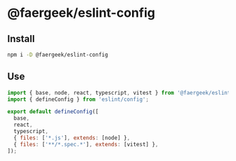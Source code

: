 # @faergeek/eslint-config

## Install

```sh
npm i -D @faergeek/eslint-config
```

## Use

```javascript
import { base, node, react, typescript, vitest } from '@faergeek/eslint-config';
import { defineConfig } from 'eslint/config';

export default defineConfig([
  base,
  react,
  typescript,
  { files: ['*.js'], extends: [node] },
  { files: ['**/*.spec.*'], extends: [vitest] },
]);
```
